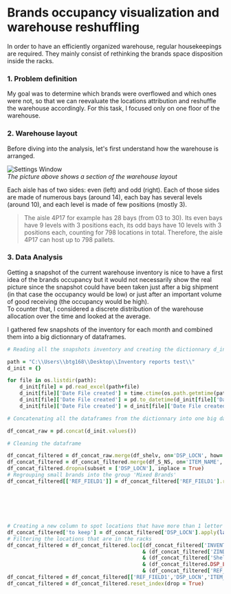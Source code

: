 # Brands occupancy visualization and warehouse reshuffling 

In order to have an efficiently organized warehouse, regular housekeepings are required. They mainly consist of rethinking the brands space disposition inside the racks.

### 1. Problem definition
My goal was to determine which brands were overflowed and which ones were not, so that we can reevaluate the locations attribution and reshuffle the warehouse accordingly. For this task, I focused only on one floor of the warehouse. 

### 2. Warehouse layout 
Before diving into the analysis, let's first understand how the warehouse is arranged.

![Settings Window](https://github.com/BriceChivu/Data-Warehouse-visualization/blob/master/layout%20lvl4%20screenshot.png) <br/>
*The picture above shows a section of the warehouse layout*

Each aisle has of two sides: even (left) and odd (right). Each of those sides are made of numerous bays (around 14), each bay has several levels (around 10), and each level is made of few positions (mostly 3). <br/>
>The aisle 4P17 for example has 28 bays (from 03 to 30). Its even bays have 9 levels with 3 positions each, its odd bays have 10 levels with 3 positions each, counting for 798 locations in total. Therefore, the aisle 4P17 can host up to 798 pallets.

### 3. Data Analysis
Getting a snapshot of the current warehouse inventory is nice to have a first idea of the brands occupancy but it would not necessarily show the real picture since the snapshot could have been taken just after a big shipment (in that case the occupancy would be low) or just after an important volume of good receiving (the occupancy would be high). <br/>
To counter that, I considered a discrete distribution of the warehouse allocation over the time and looked at the average.

I gathered few snapshots of the inventory for each month and combined them into a big dictionnary of dataframes.

```ruby
# Reading all the snapshots inventory and creating the dictionnary d_init to store them

path = "C:\\Users\\btg168\\Desktop\\Inventory reports test\\"
d_init = {}

for file in os.listdir(path):
    d_init[file] = pd.read_excel(path+file)
    d_init[file]['Date File created'] = time.ctime(os.path.getmtime(path + file))
    d_init[file]['Date File created'] = pd.to_datetime(d_init[file]['Date File created'])
    d_init[file]['Date File created'] = d_init[file]['Date File created'].dt.date
```
```ruby
# Concatenating all the dataframes from the dictionnary into one big dataframe called df_concat_raw

df_concat_raw = pd.concat(d_init.values())
```
```ruby
# Cleaning the dataframe

df_concat_filtered = df_concat_raw.merge(df_shelv, on='DSP_LOCN', how='left')
df_concat_filtered = df_concat_filtered.merge(df_S_NS, on='ITEM_NAME', how='left' )
df_concat_filtered.dropna(subset = ['DSP_LOCN'], inplace = True)
# Regrouping small brands into the group 'Mixed Brands'
df_concat_filtered[['REF_FIELD1']] = df_concat_filtered['REF_FIELD1'].replace(to_replace =\
                                                                          ['HR','R. LAUREN','URBAN DECAY','KERASTASE',\
                                                                           'SKINCEUTICALS','Martin MARGIELA','VICHY',\
                                                                           'Atelier Cologne','VIKTOR ET ROLF',\
                                                                           'ROCHE POSAY','HOUSE 99',\
                                                                           'IMARQUES INTER-DEPARTMENT','CLARISONIC']\
                                                                          ,value = 'Mixed Brands')
# Creating a new column to spot locations that have more than 1 letter like '6STAGE0404', '4COPACKR01', or 'LT00002524'
df_concat_filtered['to keep'] = df_concat_filtered['DSP_LOCN'].apply(lambda x: False if len(x) - sum(c.isdigit() for c in x)  >1 else True)
# Filtering the locations that are in the racks
df_concat_filtered = df_concat_filtered.loc[(df_concat_filtered['INVENTORY_TYPE'] == 'U') \
                                            & (df_concat_filtered['ZINDEX'] == 1)\
                                            & (df_concat_filtered['Shelving'].isna()) & (df_concat_filtered['to keep'] == True)\
                                            & (df_concat_filtered.DSP_LOCN.str[:1] == '4')\
                                            & (df_concat_filtered['REF_FIELD1'] != "L'OREAL PARIS")]
df_concat_filtered = df_concat_filtered[['REF_FIELD1','DSP_LOCN','ITEM_NAME','SALE_GRP','Date File created']]
df_concat_filtered = df_concat_filtered.reset_index(drop = True)
```
